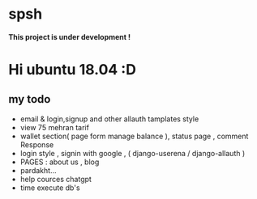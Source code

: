 # spsh
<h4>This project is under development !</h4>
<h1>Hi ubuntu 18.04 :D</h1>
<h2>my todo</h2>
<ul>
    <li>email & login,signup and other allauth tamplates style</li>
    <li>view  75 mehran tarif</li>
    <li>wallet section( page form manage balance ), status page , comment Response</li>
    <li>login style , signin with google , ( django-userena / django-allauth )</li>
    <li>PAGES  : about us , blog</li>
    <li> pardakht... </li> 
    <li> help cources chatgpt</li>
    <li>time execute db's</li>
</ul>